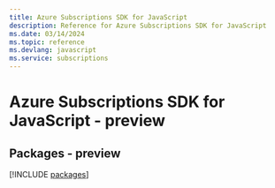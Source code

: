 ```yaml
---
title: Azure Subscriptions SDK for JavaScript
description: Reference for Azure Subscriptions SDK for JavaScript
ms.date: 03/14/2024
ms.topic: reference
ms.devlang: javascript
ms.service: subscriptions
---
```

# Azure Subscriptions SDK for JavaScript - preview
## Packages - preview
[!INCLUDE [packages](subscriptions-index.md)]